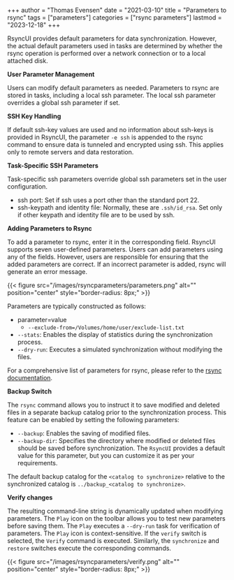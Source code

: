 +++
author = "Thomas Evensen"
date = "2021-03-10"
title =  "Parameters to rsync"
tags = ["parameters"]
categories = ["rsync parameters"]
lastmod = "2023-12-18"
+++

RsyncUI provides default parameters for data synchronization. However, the actual default parameters used in tasks are determined by
whether the rsync operation is performed over a network connection or to a local attached disk.

**User Parameter Management**

Users can modify default parameters as needed. Parameters to rsync are stored in tasks, including a local ssh parameter.
The local ssh parameter overrides a global ssh parameter if set.

**SSH Key Handling**

If default ssh-key values are used and no information about ssh-keys is provided in RsyncUI, the parameter `-e ssh` is appended to the rsync command
to ensure data is tunneled and encrypted using ssh. This applies only to remote servers and data restoration.

**Task-Specific SSH Parameters**

Task-specific ssh parameters override global ssh parameters set in the user configuration.

- ssh port: Set if ssh uses a port other than the standard port 22.
- ssh-keypath and identity file: Normally, these are `.ssh/id_rsa`. Set only if other keypath and identity file are to be used by ssh.

**Adding Parameters to Rsync**

To add a parameter to rsync, enter it in the corresponding field. RsyncUI supports seven user-defined parameters. Users can add parameters
using any of the fields. However, users are responsible for ensuring that the added parameters are correct. If an incorrect parameter is added,
rsync will generate an error message.

{{< figure src="/images/rsyncparameters/parameters.png" alt="" position="center" style="border-radius: 8px;" >}}

Parameters are typically constructed as follows:

- parameter=value
	- `--exclude-from=/Volumes/home/user/exclude-list.txt`
- `--stats`: Enables the display of statistics during the synchronization process.
- `--dry-run`: Executes a simulated synchronization without modifying the files.

For a comprehensive list of parameters for rsync, please refer to the [rsync documentation](https://download.samba.org/pub/rsync/rsync.html).

**Backup Switch**

The `rsync` command allows you to instruct it to save modified and deleted files in a separate backup catalog prior to
the synchronization process. This feature can be enabled by setting the following parameters:

- `--backup`: Enables the saving of modified files.
- `--backup-dir`: Specifies the directory where modified or deleted files should be saved before synchronization.
The `RsyncUI` provides a default value for this parameter, but you can customize it as per your requirements.

The default backup catalog for the `<catalog to synchronize>` relative to the synchronized catalog is `../backup_<catalog to synchronize>`.

**Verify changes**

The resulting command-line string is dynamically updated when modifying parameters. The `Play` icon on the toolbar
allows you to test new parameters before saving them. The `Play` executes a `--dry-run` task for verification of parameters.
The `Play` icon is context-sensitive. If the `verify` switch is selected, the `Verify` command is executed.
Similarly, the `synchronize` and `restore` switches execute the corresponding commands.

{{< figure src="/images/rsyncparameters/verify.png" alt="" position="center" style="border-radius: 8px;" >}}

